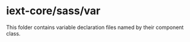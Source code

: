 # iext-core/sass/var

This folder contains variable declaration files named by their component class.
